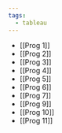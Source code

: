 ```yaml
---
tags:
  - tableau
---
```

- [[Prog 1]]
- [[Prog 2]]
- [[Prog 3]]
- [[Prog 4]]
- [[Prog 5]]
- [[Prog 6]]
- [[Prog 7]]
- [[Prog 9]]
- [[Prog 10]]
- [[Prog 11]]
